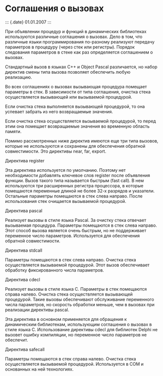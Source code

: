 Соглашения о вызовах
====================

::: {.date}
01.01.2007
:::

При объявлении процедур и функций в динамических библиотеках
используются различные соглашения о вызовах. Дело в том, что различные
языки программирования по-разному реализуют передачу параметров в
процедуру (через стек или регистры). Порядок следования параметров в
стеке как раз определяется соглашением о вызовах.

Стандартный вызов в языках C++ и Object Pascal различается, но набор
директив смены типа вызова позволяет обеспечить любую реализацию.

Во всех соглашениях о вызовах вызывающая процедура помещает параметры в
стек. В зависимости от типа соглашения, очистка стека осуществляется
вызывающей или вызываемой процедурой.

Если очистка стека выполняется вызывающей процедурой, то она успевает
забрать из него возвращаемые значения.

Если очистка стека осуществляется вызываемой процедурой, то перед этим
она помещает возвращаемые значения во временную область памяти.

Помимо рассмотренных ниже директив имеются еще три типа вызовов, которые
не используются и сохранены для обеспечения обратной совместимости. Это
директивы near, far, export.

Директива register

Эта директива используется по умолчанию. Поэтому нет необходимости
добавлять ключевое слов register после объявления функции. Вызов такого
типа называется быстрым (fast call). В нем используются три расширенных
регистра процессора, в которые помещаются переменные длиной не более
32-х разрядов и указатели. Остальные параметры помещаются в стек слева
направо. После использования стек очищается вызываемой процедурой.

Директива pascal

Реализует вызовы в стиле языка Pascal. За очистку стека отвечает
вызываемая процедура. Параметры помещаются в стек слева направо. Этот
способ вызова является очень быстрым, но не поддерживает переменное
число параметров. Используется для обеспечения обратной совместимости.

Директива stdcall

Параметры помещаются в стек слева направо. Очистка стека осуществляется
вызываемой процедурой. Этот вызов обеспечивает обработку фиксированного
числа параметров.

Директива cdecl

Реализует вызовы в стиле языка С. Параметры в стек помещаются справа
налево. Очистка стека осуществляется вызывающей процедурой. Такие вызовы
обеспечивают обслуживание переменного числа параметров, но скорость
обработки меньше, чем в вызовах при реализации директивы pascal.

Эта директива в основном применяется для обращения к динамическим
библиотекам, использующим соглашения о вызовах в стиле языка С.
Использование директивы cdecl для библиотек Delphi не вызовет ошибку
компиляции, но переменное число параметров не обеспечит.

Директива safecall

Параметры помещаются в стек справа налево. Очистка стека осуществляется
вызываемой процедурой. Используется в СОМ и основанных на ней
технологиях.
